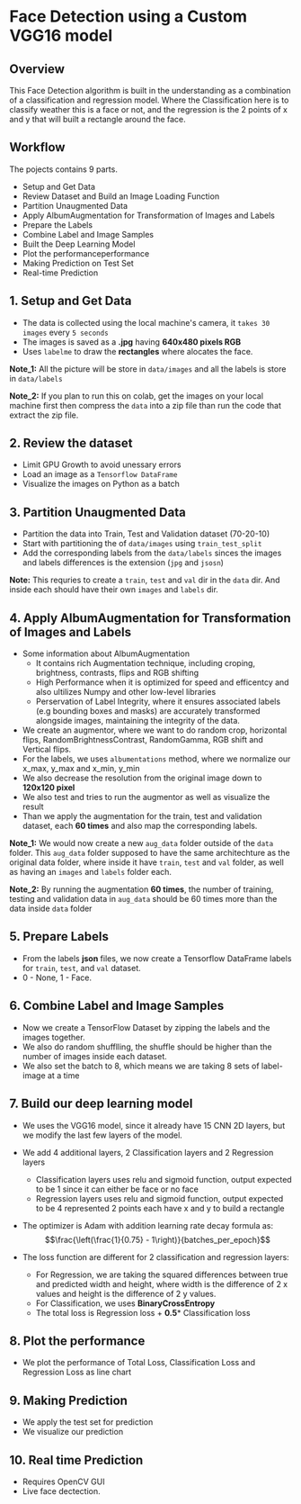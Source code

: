 # Face Detection using a Custom VGG16 model
## Overview

This Face Detection algorithm is built in the understanding as a combination of a classification and regression model. Where the Classification here is to classify weather this is a face or not, and the regression is the 2 points of x and y that will built a rectangle around the face. 

## Workflow
The pojects contains 9 parts.
- Setup and Get Data
- Review Dataset and Build an Image Loading Function
- Partition Unaugmented Data
- Apply AlbumAugmentation for Transformation of Images and Labels
- Prepare the Labels
- Combine Label and Image Samples
- Built the Deep Learning Model
- Plot the performanceperformance
- Making Prediction on Test Set
- Real-time Prediction

## 1. Setup and Get Data
- The data is collected using the local machine's camera, it `takes 30 images` every `5 seconds`
- The images is saved as a **.jpg** having **640x480 pixels RGB**
- Uses `labelme` to draw the **rectangles** where alocates the face.

**Note_1:** All the picture will be store in `data/images` and all the labels is store in `data/labels`

**Note_2:** If you plan to run this on colab, get the images on your local machine first then compress the `data` into a zip file than run the code that extract the zip file.

## 2. Review the dataset
- Limit GPU Growth to avoid unessary errors
- Load an image as a `Tensorflow DataFrame`
- Visualize the images on Python as a batch

## 3. Partition Unaugmented Data
- Partition the data into Train, Test and Validation dataset (70-20-10)
- Start with partitioning the of `data/images` using `train_test_split`
- Add the corresponding labels from the `data/labels` sinces the images and labels differences is the extension (`jpg` and `jsosn`)

**Note:** This requries to create a `train`, `test` and `val` dir in the `data` dir. And inside each should have their own `images` and `labels` dir.

## 4. Apply AlbumAugmentation for Transformation of Images and Labels
- Some information about AlbumAugmentation
  - It contains rich Augmentation technique, including croping, brightness, contrasts, flips and RGB shifting
  - High Performance when it is optimized for speed and efficentcy and also ultilizes Numpy and other low-level libraries
  - Perservation of Label Integrity, where it ensures associated labels (e.g bounding boxes and masks) are accurately transformed alongside images, maintaining the integrity of the data.
- We create an augmentor, where we want to do random crop, horizontal flips, RandomBrightnessContrast, RandomGamma, RGB shift and Vertical flips.
- For the labels, we uses `albumentations` method, where we normalize our x_max, y_max and x_min, y_min
- We also decrease the resolution from the original image down to **120x120 pixel**
- We also test and tries to run the augmentor as well as visualize the result
- Than we apply the augmentation for the train, test and validation dataset, each **60 times** and also map the corresponding labels.

**Note_1:** We would now create a new `aug_data` folder outside of the `data` folder. This `aug_data` folder supposed to have the same architechture as the original data folder, where inside it have `train`, `test` and `val` folder, as well as having an `images` and `labels` folder each.

**Note_2:** By running the augmentation **60 times**, the number of training, testing and validation data in `aug_data` should be 60 times more than the data inside `data` folder

## 5. Prepare Labels
- From the labels **json** files, we now create a Tensorflow DataFrame labels for `train`, `test`, and `val` dataset.
- 0 - None, 1 - Face.

## 6. Combine Label and Image Samples
- Now we create a TensorFlow Dataset by zipping the labels and the images together.
- We also do random shufflling, the shuffle should be higher than the number of images inside each dataset.
- We also set the batch to 8, which means we are taking 8 sets of label-image at a time

## 7. Build our deep learning model
- We uses the VGG16 model, since it already have 15 CNN 2D layers, but we modify the last few layers of the model.
- We add 4 additional layers, 2 Classification layers and 2 Regression layers
  - Classification layers uses relu and sigmoid function, output expected to be 1 since it can either be face or no face
  - Regression layers uses relu and sigmoid function, output expected to be 4 represented 2 points each have x and y to build a rectangle
- The optimizer is Adam with addition learning rate decay formula as: $$\frac{\left(\frac{1}{0.75} - 1\right)}{batches_per_epoch}$$

- The loss function are different for 2 classification and regression layers:
  - For Regression, we are taking the squared differences between true and predicted width and height, where width is the difference of 2 x values and height is the difference of 2 y values.
  - For Classification, we uses **BinaryCrossEntropy**
  - The total loss is Regression loss + **0.5*** Classification loss

## 8. Plot the performance
- We plot the performance of Total Loss, Classification Loss and Regression Loss as line chart

## 9. Making Prediction
- We apply the test set for prediction
- We visualize our prediction
## 10. Real time Prediction
- Requires OpenCV GUI
- Live face dectection.
